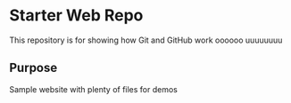 # Starter Web Repo

This repository is for showing how Git and GitHub work
 oooooo
uuuuuuuu
## Purpose

Sample website with plenty of files for demos
